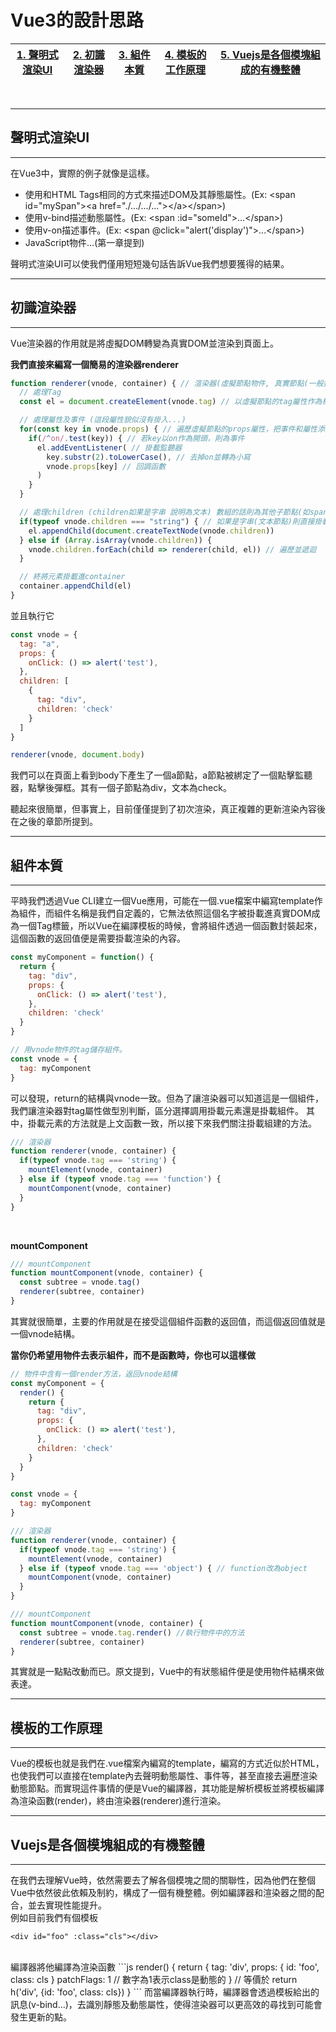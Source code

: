 # Vue3的設計思路
|[1. 聲明式渲染UI](#聲明式渲染UI)|[2. 初識渲染器](#初識渲染器)|[3. 組件本質](#組件本質)|[4. 模板的工作原理](#模板的工作原理)|[5. Vuejs是各個模塊組成的有機整體](#Vuejs是各個模塊組成的有機整體)|
|-|-|-|-|-|
</br>

---
## 聲明式渲染UI
---
在Vue3中，實際的例子就像是這樣。
* 使用和HTML Tags相同的方式來描述DOM及其靜態屬性。(Ex: \<span id="mySpan">\<a href="./.../.../...">\</a>\</span>)
* 使用v-bind描述動態屬性。(Ex: \<span :id="someId">...\</span>)
* 使用v-on描述事件。(Ex: \<span @click="alert('display')">...\</span>)
* JavaScript物件...(第一章提到)

聲明式渲染UI可以使我們僅用短短幾句話告訴Vue我們想要獲得的結果。
</br>

---
## 初識渲染器
---
Vue渲染器的作用就是將虛擬DOM轉變為真實DOM並渲染到頁面上。
</br>

**我們直接來編寫一個簡易的渲染器renderer**
```js
function renderer(vnode, container) { // 渲染器(虛擬節點物件, 真實節點(一般指向父節點))
  // 處理Tag
  const el = document.createElement(vnode.tag) // 以虛擬節點的tag屬性作為標籤名

  // 處理屬性及事件 (這段屬性貌似沒有掛入...)
  for(const key in vnode.props) { // 遍歷虛擬節點的props屬性，把事件和屬性添加到DOM元素
    if(/^on/.test(key)) { // 若key以on作為開頭，則為事件
      el.addEventListener( // 掛載監聽器
        key.substr(2).toLowerCase(), // 去掉on並轉為小寫
        vnode.props[key] // 回調函數
      )
    }
  } 

  // 處理children (children如果是字串 說明為文本) 數組的話則為其他子節點(如span標籤)
  if(typeof vnode.children === "string") { // 如果是字串(文本節點)則直接掛載
    el.appendChild(document.createTextNode(vnode.children))
  } else if (Array.isArray(vnode.children)) {
    vnode.children.forEach(child => renderer(child, el)) // 遍歷並遞迴
  }

  // 終將元素掛載進container
  container.appendChild(el)
}
```

並且執行它
```js
const vnode = {
  tag: "a",
  props: {
    onClick: () => alert('test'),
  },
  children: [
    {
      tag: "div",
      children: 'check'
    }
  ]
}

renderer(vnode, document.body)
```

我們可以在頁面上看到body下產生了一個a節點，a節點被綁定了一個點擊監聽器，點擊後彈框。其有一個子節點為div，文本為check。

聽起來很簡單，但事實上，目前僅僅提到了初次渲染，真正複雜的更新渲染內容後在之後的章節所提到。
</br>

---
## 組件本質
---
平時我們透過Vue CLI建立一個Vue應用，可能在一個.vue檔案中編寫template作為組件，而組件名稱是我們自定義的，它無法依照這個名字被掛載進真實DOM成為一個Tag標籤，所以Vue在編譯模板的時候，會將組件透過一個函數封裝起來，這個函數的返回值便是需要掛載渲染的內容。
```js
const myComponent = function() {
  return {
    tag: "div",
    props: {
      onClick: () => alert('test'),
    },
    children: 'check'
  }
}

// 用vnode物件的tag儲存組件。
const vnode = {
  tag: myComponent
}
```
可以發現，return的結構與vnode一致。但為了讓渲染器可以知道這是一個組件，我們讓渲染器對tag屬性做型別判斷，區分選擇調用掛載元素還是掛載組件。
其中，掛載元素的方法就是上文函數一致，所以接下來我們關注掛載組建的方法。
</br>

```js
/// 渲染器
function renderer(vnode, container) {
  if(typeof vnode.tag === 'string') {
    mountElement(vnode, container)
  } else if (typeof vnode.tag === 'function') {
    mountComponent(vnode, container)
  }
}
```

</br>

**mountComponent**
```js
/// mountComponent
function mountComponent(vnode, container) {
  const subtree = vnode.tag()
  renderer(subtree, container)
}
```
其實就很簡單，主要的作用就是在接受這個組件函數的返回值，而這個返回值就是一個vnode結構。
</br>

**當你仍希望用物件去表示組件，而不是函數時，你也可以這樣做**
```js
// 物件中含有一個render方法，返回vnode結構
const myComponent = {
  render() {
    return {
      tag: "div",
      props: {
        onClick: () => alert('test'),
      },
      children: 'check'
    }
  }
}

const vnode = {
  tag: myComponent
}
```

```js
/// 渲染器
function renderer(vnode, container) {
  if(typeof vnode.tag === 'string') {
    mountElement(vnode, container)
  } else if (typeof vnode.tag === 'object') { // function改為object
    mountComponent(vnode, container)
  }
}
```

```js
/// mountComponent
function mountComponent(vnode, container) {
  const subtree = vnode.tag.render() //執行物件中的方法
  renderer(subtree, container)
}
```
其實就是一點點改動而已。原文提到，Vue中的有狀態組件便是使用物件結構來做表達。
</br>

---
## 模板的工作原理
---
Vue的模板也就是我們在.vue檔案內編寫的template，編寫的方式近似於HTML，也使我們可以直接在template內去聲明動態屬性、事件等，甚至直接去遍歷渲染動態節點。而實現這件事情的便是Vue的編譯器，其功能是解析模板並將模板編譯為渲染函數(render)，終由渲染器(renderer)進行渲染。
</br>

---
## Vuejs是各個模塊組成的有機整體
---
在我們去理解Vue時，依然需要去了解各個模塊之間的關聯性，因為他們在整個Vue中依然彼此依賴及制約，構成了一個有機整體。例如編譯器和渲染器之間的配合，並去實現性能提升。
</br>
例如目前我們有個模板
```
<div id="foo" :class="cls"></div>
```
</br>
編譯器將他編譯為渲染函數
```js
render() {
  return {
    tag: 'div',
    props: {
      id: 'foo',
      class: cls
    }
    patchFlags: 1 // 數字為1表示class是動態的
  }
  // 等價於 return h('div', {id: 'foo', class: cls})
}
```
而當編譯器執行時，編譯器會透過模板給出的訊息(v-bind...)，去識別靜態及動態屬性，使得渲染器可以更高效的尋找到可能會發生更新的點。